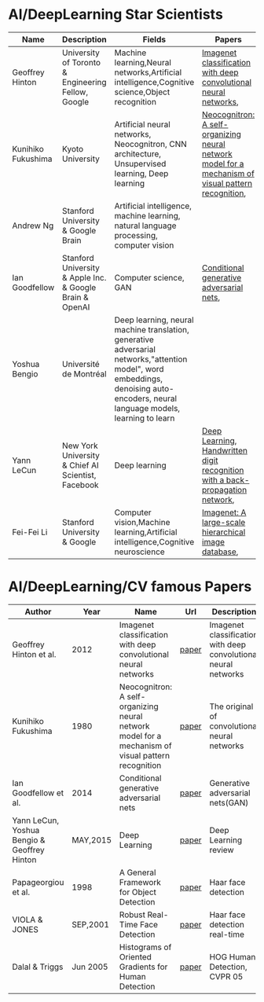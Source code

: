 # AI/DeepLearning Star Scientists

|Name|Description|Fields|Papers|GoogleScholar|Wiki|Website|
|---|---|---|---|---|---|---|
|Geoffrey Hinton|University of Toronto & Engineering Fellow, Google|Machine learning,Neural networks,Artificial intelligence,Cognitive science,Object recognition|[Imagenet classification with deep convolutional neural networks](http://papers.nips.cc/paper/4824-imagenet-classification-with-deep-convolutional-neural-networks.pdf), |[GoogleScholar](https://scholar.google.com/citations?user=JicYPdAAAAAJ&hl=en&oi=ao)|[Wiki](https://en.wikipedia.org/wiki/Geoffrey_Hinton)|[Website](http://www.cs.toronto.edu/~hinton/)|
|Kunihiko Fukushima|Kyoto University|Artificial neural networks, Neocognitron, CNN architecture, Unsupervised learning, Deep learning|[Neocognitron: A self-organizing neural network model for a mechanism of visual pattern recognition](https://www.rctn.org/bruno/public/papers/Fukushima1980.pdf), ||[Wiki](https://en.wikipedia.org/wiki/Kunihiko_Fukushima)||
|Andrew Ng|Stanford University & Google Brain|Artificial intelligence, machine learning, natural language processing, computer vision||[GoogleScholar](https://scholar.google.com/citations?user=mG4imMEAAAAJ&hl=en&oi=ao)|[Wiki](https://en.wikipedia.org/wiki/Andrew_Ng)|[Website](http://www.cs.stanford.edu/~ang)|
|Ian Goodfellow|Stanford University & Apple Inc. & Google Brain & OpenAI|Computer science, GAN|[Conditional generative adversarial nets](https://arxiv.org/pdf/1411.1784.pdf), |[GoogleScholar](https://scholar.google.com/citations?user=iYN86KEAAAAJ&hl=en&oi=ao)|[Wiki](https://en.wikipedia.org/wiki/Ian_Goodfellow)|[Website](www.iangoodfellow.com)|
|Yoshua Bengio|Université de Montréal|Deep learning, neural machine translation, generative adversarial networks,"attention model", word embeddings, denoising auto-encoders, neural language models, learning to learn||[GoogleScholar](https://scholar.google.com/citations?user=iYN86KEAAAAJ&hl=en&oi=ao)|[Wiki](https://en.wikipedia.org/wiki/Yoshua_Bengio)|[Website](http://www.iro.umontreal.ca/~bengioy/)|
|Yann LeCun|New York University & Chief AI Scientist, Facebook|Deep learning|[Deep Learning](https://s3.us-east-2.amazonaws.com/hkg-website-assets/static/pages/files/DeepLearning.pdf), [Handwritten digit recognition with a back-propagation network](http://papers.nips.cc/paper/293-handwritten-digit-recognition-with-a-back-propagation-network.pdf), |[GoogleScholar](https://scholar.google.com/citations?user=WLN3QrAAAAAJ&hl=en&oi=ao)|[Wiki](https://en.wikipedia.org/wiki/Yann_LeCun)|[Website](http://yann.lecun.com/)|
|Fei-Fei Li|Stanford University & Google|Computer vision,Machine learning,Artificial intelligence,Cognitive neuroscience|[Imagenet: A large-scale hierarchical image database](https://www.researchgate.net/profile/Li_Jia_Li/publication/221361415_ImageNet_a_Large-Scale_Hierarchical_Image_Database/links/00b495388120dbc339000000/ImageNet-a-Large-Scale-Hierarchical-Image-Database.pdf), |[GoogleScholar](https://scholar.google.com/citations?user=rDfyQnIAAAAJ&hl=en&oi=ao)|[Wiki](https://en.wikipedia.org/wiki/Fei-Fei_Li)|[Website](http://www.iro.umontreal.ca/~bengioy/)|


# AI/DeepLearning/CV famous Papers

|Author|Year|Name|Url|Description|
|---|---|---|---|---|
|Geoffrey Hinton et al.|2012|Imagenet classification with deep convolutional neural networks|[paper](http://papers.nips.cc/paper/4824-imagenet-classification-with-deep-convolutional-neural-networks.pdf)|Imagenet classification with deep convolutional neural networks|
|Kunihiko Fukushima|1980|Neocognitron: A self-organizing neural network model for a mechanism of visual pattern recognition|[paper](https://www.rctn.org/bruno/public/papers/Fukushima1980.pdf)|The original of convolutional neural networks|
|Ian Goodfellow et al.|2014|Conditional generative adversarial nets|[paper](http://papers.nips.cc/paper/5423-generative-adversarial-nets.pdf)|Generative adversarial nets(GAN)|
|Yann LeCun, Yoshua Bengio & Geoffrey Hinton|MAY,2015|Deep Learning|[paper](https://s3.us-east-2.amazonaws.com/hkg-website-assets/static/pages/files/DeepLearning.pdf)|Deep Learning review|
|Papageorgiou et al.|1998|A General Framework for Object Detection|[paper](https://pdfs.semanticscholar.org/3770/af50ce05a47955a94f428a28769ca33b5d26.pdf)|Haar face detection|
|VIOLA & JONES|SEP,2001|Robust Real-Time Face Detection|[paper](https://link.springer.com/content/pdf/10.1023/b:visi.0000013087.49260.fb.pdf)|Haar face detection real-time|
|Dalal & Triggs|Jun 2005|Histograms of Oriented Gradients for Human Detection|[paper](https://hal.inria.fr/file/index/docid/548512/filename/hog_cvpr2005.pdf)|HOG Human Detection, CVPR 05|
